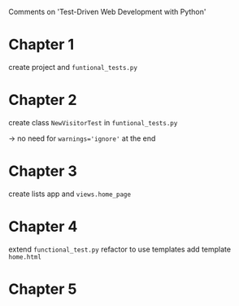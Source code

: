 Comments on 'Test-Driven Web Development with Python'


Chapter 1
========

create project and `funtional_tests.py`


Chapter 2
=========

create class `NewVisitorTest` in `funtional_tests.py`

-> no need for `warnings='ignore'` at the end


Chapter 3
========

create lists app and `views.home_page`


Chapter 4
=========


extend `functional_test.py`
refactor to use templates
add template `home.html`


Chapter 5
=========



